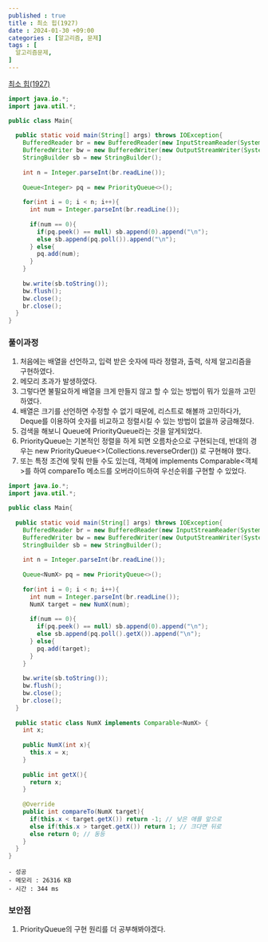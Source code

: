 ```yaml
---
published : true
title : 최소 힙(1927)
date : 2024-01-30 +09:00
categories : [알고리즘, 문제]
tags : [
  알고리즘문제,
]
---
```

<!-- ![](/assets/img/Spring/aaaa.png){:style="border:1px solid #eaeaea; border-radius: 7px; padding: 0px;" } -->
<!-- ![](/assets/img/alg/4-1.png){:style="width:1000px" } -->

<a href="https://www.acmicpc.net/problem/1927" target="_blank">최소 힙(1927)</a>

```java
import java.io.*;
import java.util.*;

public class Main{
    
  public static void main(String[] args) throws IOException{
    BufferedReader br = new BufferedReader(new InputStreamReader(System.in));
    BufferedWriter bw = new BufferedWriter(new OutputStreamWriter(System.out));
    StringBuilder sb = new StringBuilder();
    
    int n = Integer.parseInt(br.readLine());
    
    Queue<Integer> pq = new PriorityQueue<>();
    
    for(int i = 0; i < n; i++){
      int num = Integer.parseInt(br.readLine());
      
      if(num == 0){
        if(pq.peek() == null) sb.append(0).append("\n");
        else sb.append(pq.poll()).append("\n");
      } else{
        pq.add(num);
      }
    }
    
    bw.write(sb.toString());
    bw.flush();
    bw.close();
    br.close();
  }
}
```

### 풀이과정
1. 처음에는 배열을 선언하고, 입력 받은 숫자에 따라 정렬과, 출력, 삭제 알고리즘을 구현하였다.
2. 메모리 초과가 발생하였다.
3. 그렇다면 불필요하게 배열을 크게 만들지 않고 할 수 있는 방법이 뭐가 있을까 고민하였다.
4. 배열은 크기를 선언하면 수정할 수 없기 때문에, 리스트로 해볼까 고민하다가, Deque를 이용하여 숫자를 비교하고 정렬시킬 수 있는 방법이 없을까 궁금해졌다.
5. 검색을 해보니 Queue에 PriorityQueue라는 것을 알게되었다.
6. PriorityQueue는 기본적인 정렬을 하게 되면 오름차순으로 구현되는데, 반대의 경우는 new PriorityQueue<>(Collections.reverseOrder()) 로 구현해야 했다.
7. 또는 특정 조건에 맞춰 만들 수도 있는데, 객체에 implements Comparable<객체>를 하여 compareTo 메소드를 오버라이드하여 우선순위를 구현할 수 있었다.

```java
import java.io.*;
import java.util.*;

public class Main{
    
  public static void main(String[] args) throws IOException{
    BufferedReader br = new BufferedReader(new InputStreamReader(System.in));
    BufferedWriter bw = new BufferedWriter(new OutputStreamWriter(System.out));
    StringBuilder sb = new StringBuilder();
    
    int n = Integer.parseInt(br.readLine());
    
    Queue<NumX> pq = new PriorityQueue<>();
    
    for(int i = 0; i < n; i++){
      int num = Integer.parseInt(br.readLine());
      NumX target = new NumX(num);
      
      if(num == 0){
        if(pq.peek() == null) sb.append(0).append("\n");
        else sb.append(pq.poll().getX()).append("\n");
      } else{
        pq.add(target);
      }
    }
    
    bw.write(sb.toString());
    bw.flush();
    bw.close();
    br.close();
  }
  
  public static class NumX implements Comparable<NumX> {
    int x;
    
    public NumX(int x){
      this.x = x;
    }
    
    public int getX(){
      return x;
    }
    
    @Override
    public int compareTo(NumX target){
      if(this.x < target.getX()) return -1; // 낮은 애를 앞으로
      else if(this.x > target.getX()) return 1; // 크다면 뒤로
      else return 0; // 동등
    }    
  }
}
```

```
- 성공
- 메모리 : 26316 KB
- 시간 : 344 ms
```

### 보안점
1. PriorityQueue의 구현 원리를 더 공부해봐야겠다.
